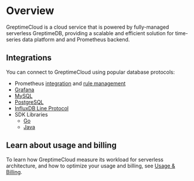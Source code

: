 # Overview

GreptimeCloud is a cloud service that is powered by fully-managed serverless GreptimeDB, providing a scalable and efficient solution for time-series data platform and and Prometheus backend.

## Integrations

You can connect to GreptimeCloud using popular database protocols:

- Prometheus [integration](./integrations/prometheus/quick-setup.md) and [rule management](./integrations/prometheus/rule-management.md)
- [Grafana](./integrations/grafana.md)
- [MySQL](./integrations/mysql.md)
- [PostgreSQL](./integrations/postgresql.md)
- [InfluxDB Line Protocol](./integrations/influxdb.md)
- SDK Libraries
  - [Go](./integrations/sdk-libraries/go.md)
  - [Java](./integrations/sdk-libraries/java.md)

## Learn about usage and billing

To learn how GreptimeCloud measure its workload for serverless architecture, and how to optimize your usage and billing, see [Usage & Billing](./usage-&-billing/overview.md).
